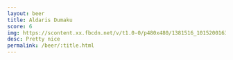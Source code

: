 ```yaml
---
layout: beer
title: Aldaris Dumaku
score: 6
img: https://scontent.xx.fbcdn.net/v/t1.0-0/p480x480/1381516_10152001638348745_1868079701_n.jpg?oh=dc04d57a33751332f1324bc0bd260a5e&oe=58BEA2AC
desc: Pretty nice
permalink: /beer/:title.html
---
```

